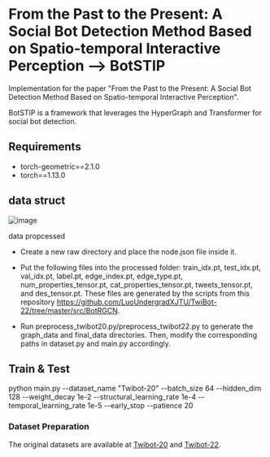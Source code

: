 # From the Past to the Present: A Social Bot Detection Method Based on Spatio-temporal Interactive Perception  --> BotSTIP
Implementation for the paper "From the Past to the Present: A Social Bot Detection Method Based on Spatio-temporal Interactive Perception".

BotSTIP is a framework that leverages the HyperGraph and Transformer for social bot detection.

## Requirements
* torch-geometric==2.1.0
* torch==1.13.0

## data struct

![image](https://github.com/user-attachments/assets/5368717b-2232-491d-829b-c35070a0b86b)


data propcessed

- Create a new raw directory and place the node.json file inside it.

- Put the following files into the processed folder: train_idx.pt, test_idx.pt, val_idx.pt, label.pt, edge_index.pt, edge_type.pt, num_properties_tensor.pt, cat_properties_tensor.pt, tweets_tensor.pt, and des_tensor.pt. These files are generated by the scripts from this repository https://github.com/LuoUndergradXJTU/TwiBot-22/tree/master/src/BotRGCN.

- Run preprocess_twibot20.py/preprocess_twibot22.py to generate the graph_data and final_data directories. Then, modify the corresponding paths in dataset.py and main.py accordingly.

## Train & Test

python main.py --dataset_name "Twibot-20" --batch_size 64 --hidden_dim 128 --weight_decay 1e-2 --structural_learning_rate 1e-4 --temporal_learning_rate 1e-5  --early_stop --patience 20

### Dataset Preparation
The original datasets are available at [Twibot-20](https://github.com/BunsenFeng/TwiBot-20) and [Twibot-22](https://github.com/LuoUndergradXJTU/TwiBot-22). 

